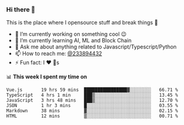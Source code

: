 ### Hi there 👋

<!--
**a233894432/a233894432** is a ✨ _special_ ✨ repository because its `README.md` (this file) appears on your GitHub profile.

Here are some ideas to get you started:

- 🔭 I’m currently working on ...
- 🌱 I’m currently learning ...
- 👯 I’m looking to collaborate on ...
- 🤔 I’m looking for help with ...
- 💬 Ask me about ...
- 📫 How to reach me: ...
- 😄 Pronouns: ...
- ⚡ Fun fact: ...
-->
 
 
This is the place where I opensource stuff and break things :rofl:

- 🔭 I’m currently working on something cool :wink:
- 🌱 I’m currently learning AI, ML and Block Chain
- 💬 Ask me about anything related to Javascript/Typescript/Python
- 📫 How to reach me: [@233894432](https://twitter.com/233894432)
- ⚡ Fun fact: I :heart: :dog:s

📊 **This week I spent my time on**
<!--START_SECTION:waka-->

```text
Vue.js       19 hrs 59 mins  ████████████████▓░░░░░░░░   66.71 %
TypeScript   4 hrs 1 min     ███▒░░░░░░░░░░░░░░░░░░░░░   13.45 %
JavaScript   3 hrs 48 mins   ███▒░░░░░░░░░░░░░░░░░░░░░   12.70 %
JSON         1 hr 3 mins     █░░░░░░░░░░░░░░░░░░░░░░░░   03.55 %
Markdown     38 mins         ▓░░░░░░░░░░░░░░░░░░░░░░░░   02.15 %
HTML         12 mins         ▒░░░░░░░░░░░░░░░░░░░░░░░░   00.71 %
```

<!--END_SECTION:waka-->
